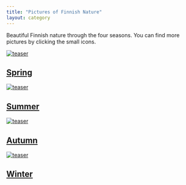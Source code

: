 ```yaml
---
title: "Pictures of Finnish Nature"
layout: category
---
```


Beautiful Finnish nature through the four seasons. You can find more pictures by clicking the small icons.

<div class="tiles">
	<article class="tile" itemscope="" itemtype="http://schema.org/Article">
		<a href="/en/pictures-of-finnish-nature/spring/" title="Kevät" class="post-teaser"><img src="https://dl.dropboxusercontent.com/sh/ea1wtnz7z734o12/AABWmhCmaqgr1D4TbQUS047Ia/luontokuvat/kev%C3%A4t/DS14212-245px.jpg" alt="teaser" itemprop="image"></a>
		<h2 class="post-title" itemprop="name"><a href="/en/pictures-of-finnish-nature/spring/">Spring</a></h2>
  		<p class="post-excerpt" itemprop="description"></p>
	</article>
	<article class="tile" itemscope="" itemtype="http://schema.org/Article">
		<a href="/en/pictures-of-finnish-nature/summer/" title="Kesä" class="post-teaser"><img src="https://dl.dropboxusercontent.com/sh/ea1wtnz7z734o12/AAAbnHeEkuZKblJP-ka5ZJjWa/luontokuvat/kes%C3%A4/5/DS23699-245px.jpg" alt="teaser" itemprop="image"></a>
		<h2 class="post-title" itemprop="name"><a href="/en/pictures-of-finnish-nature/summer/">Summer</a></h2>
		<p class="post-excerpt" itemprop="description"></p>
	</article>
	<article class="tile" itemscope="" itemtype="http://schema.org/Article">
		<a href="/en/pictures-of-finnish-nature/autumn/" title="Syksy" class="post-teaser"><img src="https://dl.dropboxusercontent.com/sh/ea1wtnz7z734o12/AADeJoDbEfmlxeTUOzXh1k3Pa/luontokuvat/syksy/2/DS31888-245px.jpg" alt="teaser" itemprop="image"></a>
		<h2 class="post-title" itemprop="name"><a href="/en/pictures-of-finnish-nature/autumn/">Autumn</a></h2>
		<p class="post-excerpt" itemprop="description"></p>
	</article>
	<article class="tile" itemscope="" itemtype="http://schema.org/Article">
		<a href="/en/pictures-of-finnish-nature/winter/" title="Talvi" class="post-teaser"><img src="https://dl.dropboxusercontent.com/sh/ea1wtnz7z734o12/AAAuL25AgRtXiNz3-D0mxnJ6a/luontokuvat/talvi/DSC24163-245px.jpg" alt="teaser" itemprop="image"></a>
		<h2 class="post-title" itemprop="name"><a href="/en/pictures-of-finnish-nature/winter/">Winter</a></h2>
		<p class="post-excerpt" itemprop="description"></p>
	</article>
</div>
